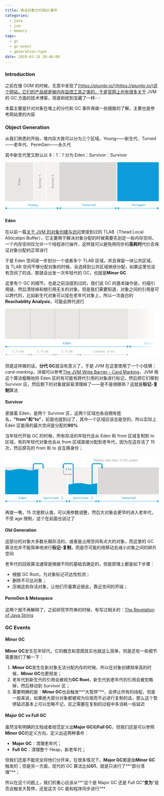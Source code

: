 ```yaml
---
title: 再谈对象分代和GC事件
categories:
  - java
  - jvm
  - memory
tags:
  - gc
  - gc-event
  - generation-type
date: 2019-03-18 20:46:00
---
```


### Introduction

之前在搜 OOM 的时候，无意中发现了[https://plumbr.io/](https://plumbr.io/)这个网站，它们的产品就是做内存监控工具之类的，于是官网上也有很多关于 JVM 的 GC 方面的技术博客，简直和挖到宝藏了一样- -

本篇主要是针对对象在堆上的分代和 GC 事件再做一些细致的了解，主要也是参考网站里的内容

### Object Generation

从我们熟悉的开始，堆内存大致可以分为三个区域，Young——新生代、Turned——老年代、PermGen——永久代

其中新生代里又默认以 8：1：1 分为 Eden：Survivor：Survivor

![](../../../public/img/20190318213039.png)

#### Eden

在以前一篇[关于 JVM 的对象创建与访问](./18669ga.html)里提到过的 TLAB（Thead Local Allocatipn Buffer），它主要用于解决对象分配的时候需要先划定一些内存空间，一个内存空间仅允许一个线程进行操作，这样就可以避免用同步的**高耗时**代价去保证对象分配的正常进行

于是 Eden 空间进一步划分一个或者多个 TLAB 区域，并且保留一块公共区域，当 TLAB 空间不够分配对象的时候，会选择到公共区域继续分配，如果这里也没有空间了的话，那就会出发一次年轻代的 GC，也就是**Minor GC**

这里有个 GC 的细节，也是之前没提到过的，我们说 GC 的基本操作是，扫描引用链，然后清除掉和根引用无关的对象，但是我们需要知道，对象之间的引用是可以跨代的，比如新生代对象可以挂在老年代对象上，所以一次直白的**Reachability Analysis**，可能会跨代进行

![](../../../public/img/20190318214251.png)

但是这样做的话，**分代 GC**就没有意义了，于是 JVM 在这里使用了一个小伎俩：_card-marking_，详细可以参考[The JVM Write Barrier - Card Marking](http://psy-lob-saw.blogspot.com/2014/10/the-jvm-write-barrier-card-marking.html)，JVM 用这个算法粗略地将 Eden 区的有可能有跨代引用的对象进行标记，然后把它们移到 Survivor 区，然后剩下的对象就容易清理掉了——是不是很眼熟？这就是**标记-复制**算法

#### Survivor

紧接着 Eden，是两个 Survivor 区，这两个区域也各自拥有姓名，**"from"**和**"to"**，前面也提到过了，其中一个区域应该总是空的，所以实际上 Eden 区能用的最大空间是分配的**90%**

当年轻代开始 GC 的时候，所有存活的年轻代会从 Eden 和 from 区域复制到 to 区域，有的年轻代对象也会从 from 区域直接分配到老年代，因为在这存活了 15 次，然后原先的 from 和 to 会互换身份；

![](../../../public/img/20190318223935.png)

再提一嘴，15 次是默认值，可以用参数调整，然后大对象会更早的进入老年代，不受 age 限制，这个在前面也说过了

#### Old Generation

这部分的对象大多数长期存活的，或者是占用空间有点大的对象，而这里的 GC 算法也并不能简单地进行**标记-复制**，而是尽可能的用移动去减小对象之间的碎片空间

老年代的回收算法通常是根据不同的基础去确定的，但是原理上都是如下步骤：

- 根据 GC Root，为对象标记可达性检测；
- 删除不可达对象；
- 压缩这些存活对象，让他们尽量靠近彼此，靠近空间的开端；

#### PermGen & Metaspace

这两个就不再解释了，之前研究字符串的时候，有写过相关的：[The Revelation of Java String](./46bhg0.html)

### GC Events

#### Minor GC

**Minor GC**发生在年轻代，它的概念和意图其实也就这么简单，但是还有一些细节需要我们了解一下：

1. **Minor GC**发生在新对象无法分配内存的时候，所以在对象创建频率高的时候，**Minor GC**也更频发；
2. 老年代到新生代的引用会被视为**GC Root**，新生代到老年代的引用会被忽略掉，然后移动到 Survivor 区；
3. 需要明确的是：**Minor GC**也会触发**“大暂停”**，会停止所有的线程，但是一般来说，如果绝大部分对象都被视为垃圾而不必进行复制的话，那么这个暂停延迟基本上可以忽略不记，反之需要在复制的过程中多消耗一些延迟

#### Major GC vs Full GC

虽然没有明确的文档或者规范定义出**Major GC**和**Full GC**，但我们还是可以参照**Minor GC**的定义方向，定义出这两种事件：

- **Major GC**：清理老年代；
- **Full GC**：清理整个 Heap，新老年代；

但我们还是不能完全将他们分开来，在很多情况下，**Major GC**都是由**Minor GC**触发的；但是另一方面，现代的 GC 算法比如**G1**，就是只进行了**“部分清理”**；

所以在这个问题上，我们的重心应该从**“这个是 Major GC 还是 Full GC”**变为**“是否会触发大暂停，还是这次 GC 能和程序同步进行”**
